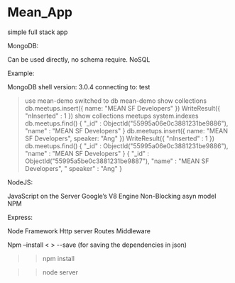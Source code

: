 # Mean_App
simple full stack app

MongoDB:

Can be used directly, no schema require.
NoSQL

Example:

MongoDB shell version: 3.0.4
connecting to: test
>
> use mean-demo
switched to db mean-demo
> show collections
> db.meetups.insert({ name: "MEAN SF Developers" })
WriteResult({ "nInserted" : 1 })
> show collections
meetups
system.indexes
> db.meetups.find()
{ "_id" : ObjectId("55995a06e0c3881231be9886"), "name" : "MEAN SF Developers" }
> db.meetups.insert({ name: "MEAN SF Developers", speaker: "Ang" })
WriteResult({ "nInserted" : 1 })
> db.meetups.find()
{ "_id" : ObjectId("55995a06e0c3881231be9886"), "name" : "MEAN SF Developers" }
{ "_id" : ObjectId("55995a5be0c3881231be9887"), "name" : "MEAN SF Developers", "
speaker" : "Ang" }
>

NodeJS:

JavaScript on the Server
Google’s V8 Engine
Non-Blocking asyn model
NPM


Express:

Node Framework
Http server
Routes
Middleware

Npm –install < > --save (for saving the dependencies in json)

>>npm install

>>node server
